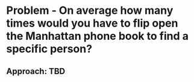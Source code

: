 # Problem - On average how many times would you have to flip open the Manhattan phone book to find a specific person?
## Approach:  TBD
